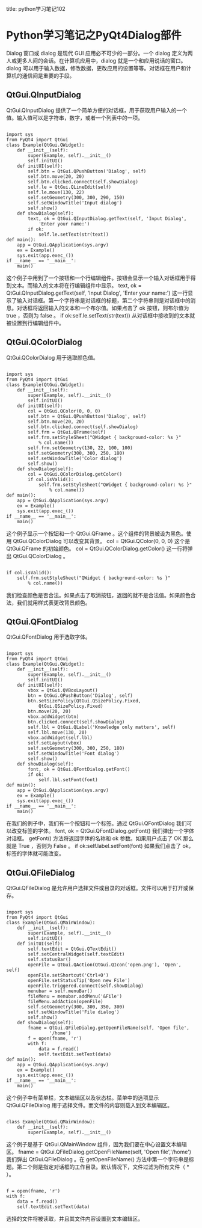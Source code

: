 title: python学习笔记102 

#  Python学习笔记之PyQt4Dialog部件 
Dialog 窗口或 dialog 是现代 GUI 应用必不可少的一部分。一个 dialog 定义为两人或更多人间的会话。在计算机应用中，dialog 就是一个和应用说话的窗口。dialog 可以用于输入数据，修改数据，更改应用的设置等等。对话框在用户和计算机的通信间是重要的手段。
##  QtGui.QInputDialog 
QtGui.QInputDialog 提供了一个简单方便的对话框，用于获取用户输入的一个值。输入值可以是字符串，数字，或者一个列表中的一项。
```

import sys
from PyQt4 import QtGui
class Example(QtGui.QWidget):
    def __init__(self):
        super(Example, self).__init__()
        self.initUI()
    def initUI(self):
        self.btn = QtGui.QPushButton('Dialog', self)
        self.btn.move(20, 20)
        self.btn.clicked.connect(self.showDialog)
        self.le = QtGui.QLineEdit(self)
        self.le.move(130, 22)
        self.setGeometry(300, 300, 290, 150)
        self.setWindowTitle('Input dialog')
        self.show()
    def showDialog(self):
        text, ok = QtGui.QInputDialog.getText(self, 'Input Dialog',
            'Enter your name:')
        if ok:
            self.le.setText(str(text))
def main():
    app = QtGui.QApplication(sys.argv)
    ex = Example()
    sys.exit(app.exec_())
if __name__ == '__main__':
    main()

```
这个例子中用到了一个按钮和一个行编辑组件。按钮会显示一个输入对话框用于得到文本。而输入的文本将在行编辑组件中显示。
text, ok = QtGui.QInputDialog.getText(self, 'Input Dialog', 'Enter your name:')
这一行显示了输入对话框。第一个字符串是对话框的标题，第二个字符串则是对话框中的消息。对话框将返回输入的文本和一个布尔值。如果点击了 ok 按钮，则布尔值为 true ，否则为 false 。
if ok:self.le.setText(str(text))
从对话框中接收到的文本就被设置到行编辑组件中。
##  QtGui.QColorDialog 
QtGui.QColorDialog 用于选取颜色值。
```

import sys
from PyQt4 import QtGui
class Example(QtGui.QWidget):
    def __init__(self):
        super(Example, self).__init__()
        self.initUI()
    def initUI(self):
        col = QtGui.QColor(0, 0, 0)
        self.btn = QtGui.QPushButton('Dialog', self)
        self.btn.move(20, 20)
        self.btn.clicked.connect(self.showDialog)
        self.frm = QtGui.QFrame(self)
        self.frm.setStyleSheet("QWidget { background-color: %s }"
            % col.name())
        self.frm.setGeometry(130, 22, 100, 100)
        self.setGeometry(300, 300, 250, 180)
        self.setWindowTitle('Color dialog')
        self.show()
    def showDialog(self):
        col = QtGui.QColorDialog.getColor()
        if col.isValid():
            self.frm.setStyleSheet("QWidget { background-color: %s }"
                % col.name())
def main():
    app = QtGui.QApplication(sys.argv)
    ex = Example()
    sys.exit(app.exec_())
if __name__ == '__main__':
    main()

```
这个例子显示一个按钮和一个 QtGui.QFrame 。这个组件的背景被设为黑色。使用 QtGui.QColorDialog 可以改变其背景。
col = QtGui.QColor(0, 0, 0)
这个是 QtGui.QFrame 的初始颜色。
col = QtGui.QColorDialog.getColor()
这一行将弹出 QtGui.QColorDialog 。
```

if col.isValid():
    self.frm.setStyleSheet("QWidget { background-color: %s }"
        % col.name())

```
我们检查颜色是否合法。如果点击了取消按钮，返回的就不是合法值。如果颜色合法，我们就用样式表更改背景颜色。
##  QtGui.QFontDialog 
QtGui.QFontDialog 用于选取字体。
```

import sys
from PyQt4 import QtGui
class Example(QtGui.QWidget):
    def __init__(self):
        super(Example, self).__init__()
        self.initUI()
    def initUI(self):
        vbox = QtGui.QVBoxLayout()
        btn = QtGui.QPushButton('Dialog', self)
        btn.setSizePolicy(QtGui.QSizePolicy.Fixed,
            QtGui.QSizePolicy.Fixed)
        btn.move(20, 20)
        vbox.addWidget(btn)
        btn.clicked.connect(self.showDialog)
        self.lbl = QtGui.QLabel('Knowledge only matters', self)
        self.lbl.move(130, 20)
        vbox.addWidget(self.lbl)
        self.setLayout(vbox)
        self.setGeometry(300, 300, 250, 180)
        self.setWindowTitle('Font dialog')
        self.show()
    def showDialog(self):
        font, ok = QtGui.QFontDialog.getFont()
        if ok:
            self.lbl.setFont(font)
def main():
    app = QtGui.QApplication(sys.argv)
    ex = Example()
    sys.exit(app.exec_())
if __name__ == '__main__':
    main()

```
在我们的例子中，我们有一个按钮和一个标签。通过 QtGui.QFontDialog 我们可以改变标签的字体。
font, ok = QtGui.QFontDialog.getFont()
我们弹出一个字体对话框。 getFont() 方法将返回字体的名称和 ok 参数。如果用户点击了 OK 那么就是 True ，否则为 False 。
if ok:self.label.setFont(font)
如果我们点击了 ok，标签的字体就可能改变。
##  QtGui.QFileDialog 
QtGui.QFileDialog 是允许用户选择文件或目录的对话框。文件可以用于打开或保存。
```

import sys
from PyQt4 import QtGui
class Example(QtGui.QMainWindow):
    def __init__(self):
        super(Example, self).__init__()
        self.initUI()
    def initUI(self):
        self.textEdit = QtGui.QTextEdit()
        self.setCentralWidget(self.textEdit)
        self.statusBar()
        openFile = QtGui.QAction(QtGui.QIcon('open.png'), 'Open', self)
        openFile.setShortcut('Ctrl+O')
        openFile.setStatusTip('Open new File')
        openFile.triggered.connect(self.showDialog)
        menubar = self.menuBar()
        fileMenu = menubar.addMenu('&File')
        fileMenu.addAction(openFile)
        self.setGeometry(300, 300, 350, 300)
        self.setWindowTitle('File dialog')
        self.show()
    def showDialog(self):
        fname = QtGui.QFileDialog.getOpenFileName(self, 'Open file',
                '/home')
        f = open(fname, 'r')
        with f:
            data = f.read()
            self.textEdit.setText(data)
def main():
    app = QtGui.QApplication(sys.argv)
    ex = Example()
    sys.exit(app.exec_())
if __name__ == '__main__':
    main()

```
这个例子中有菜单栏，文本编辑区以及状态栏。菜单中的选项显示 QtGui.QFileDialog 用于选择文件。而文件的内容则载入到文本编辑区。
```

class Example(QtGui.QMainWindow):
    def __init__(self):
        super(Example, self).__init__()

```
这个例子是基于 QtGui.QMainWindow 组件，因为我们要在中心设置文本编辑区。
fname = QtGui.QFileDialog.getOpenFileName(self, 'Open file','/home')
我们弹出 QtGui.QFileDialog 。在 getOpenFileName() 方法中第一个字符串是标题。第二个则是指定对话框的工作目录。默认情况下，文件过滤为所有文件（ * ）。
```

f = open(fname, 'r')
with f:
    data = f.read()
    self.textEdit.setText(data)

```
选择的文件将被读取，并且其文件内容设置到文本编辑区。

